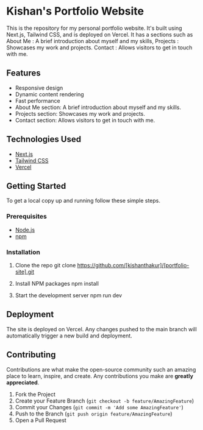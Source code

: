 # Kishan's Portfolio Website

This is the repository for my personal portfolio website. It's built using Next.js, Tailwind CSS, and is deployed on Vercel. It has a sections such as About Me : A brief introduction about myself and my skills, Projects : Showcases my work and projects. Contact : Allows visitors to get in touch with me.

## Features

- Responsive design
- Dynamic content rendering
- Fast performance
- About Me section: A brief introduction about myself and my skills.
- Projects section: Showcases my work and projects.
- Contact section: Allows visitors to get in touch with me.

## Technologies Used

- [Next.js](https://nextjs.org/)
- [Tailwind CSS](https://tailwindcss.com/)
- [Vercel](https://vercel.com/)

## Getting Started

To get a local copy up and running follow these simple steps.

### Prerequisites

- [Node.js](https://nodejs.org/en/download/)
- [npm](https://www.npmjs.com/get-npm)

### Installation

1. Clone the repo
   git clone https://github.com/[kishanthakur]/[portfolio-site].git

2. Install NPM packages
   npm install
3. Start the development server
   npm run dev

## Deployment

The site is deployed on Vercel. Any changes pushed to the main branch will automatically trigger a new build and deployment.

## Contributing

Contributions are what make the open-source community such an amazing place to learn, inspire, and create. Any contributions you make are **greatly appreciated**.

1. Fork the Project
2. Create your Feature Branch (`git checkout -b feature/AmazingFeature`)
3. Commit your Changes (`git commit -m 'Add some AmazingFeature'`)
4. Push to the Branch (`git push origin feature/AmazingFeature`)
5. Open a Pull Request
